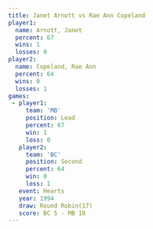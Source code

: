 ```yaml
---
title: Janet Arnott vs Rae Ann Copeland
player1:                 
  name: Arnott, Janet    
  percent: 67            
  wins: 1                
  losses: 0              
player2:                 
  name: Copeland, Rae Ann
  percent: 64            
  wins: 0                
  losses: 1              
games:
 - player1:        
     team: 'MB'    
     position: Lead
     percent: 67   
     win: 1        
     loss: 0       
   player2:          
     team: 'BC'      
     position: Second
     percent: 64     
     win: 0          
     loss: 1         
   event: Hearts        
   year: 1994           
   draw: Round Robin(17)
   score: BC 5 - MB 10  
---
```

